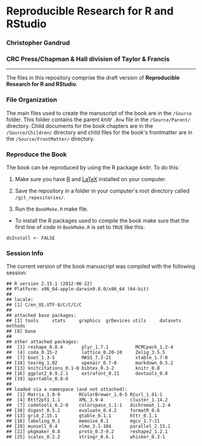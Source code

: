 # Reproducible Research for R and RStudio

### Christopher Gandrud

### CRC Press/Chapman & Hall division of Taylor & Francis

---

The files in this repository comprise the draft version of **Reproducible Research for R and RStudio**.

### File Organization

The main files used to create the manuscript of the book are in the `/Source` folder. This folder contains the parent *knitr* `.Rnw` file in the `/Source/Parent/` directory. Child documents for the book chapters are in the `/Source/Children/` directory and child files for the book's frontmatter are in the `/Source/FrontMatter/` directory.

### Reproduce the Book

The book can be reproduced by using the R package *knitr*. To do this:

1. Make sure you have [R](http://www.r-project.org/) and [LaTeX](http://www.latex-project.org/ftp.html) installed on your computer.

2. Save the repository in a folder in your computer's root directory called `/git_repositories/`.

3. Run the `BookMake.R` make file.

- To install the R packages used to compile the book make sure that the first line of code in `BookMake.R` is set to `TRUE` like this:

```
doInstall <- FALSE
```

### Session Info
The current version of the book manuscript was compiled with the following session:


```
## R version 2.15.1 (2012-06-22)
## Platform: x86_64-apple-darwin9.8.0/x86_64 (64-bit)
## 
## locale:
## [1] C/en_US.UTF-8/C/C/C/C
## 
## attached base packages:
## [1] tools     stats     graphics  grDevices utils     datasets  methods  
## [8] base     
## 
## other attached packages:
##  [1] reshape_0.8.4       plyr_1.7.1          MCMCpack_1.2-4     
##  [4] coda_0.15-2         lattice_0.20-10     Zelig_3.5.5        
##  [7] boot_1.3-5          MASS_7.3-21         xtable_1.7-0       
## [10] texreg_1.02         openair_0.7-0       markdown_0.5.2     
## [13] knitcitations_0.1-0 bibtex_0.3-2        knitr_0.8          
## [16] ggplot2_0.9.2.1     extrafont_0.11      devtools_0.8       
## [19] apsrtable_0.8-8    
## 
## loaded via a namespace (and not attached):
##  [1] Matrix_1.0-9       RColorBrewer_1.0-5 RCurl_1.91-1      
##  [4] Rttf2pt1_1.1       XML_3.9-4          cluster_1.14.2    
##  [7] codetools_0.2-8    colorspace_1.1-1   dichromat_1.2-4   
## [10] digest_0.5.2       evaluate_0.4.2     formatR_0.6       
## [13] grid_2.15.1        gtable_0.1.1       httr_0.1.1        
## [16] labeling_0.1       memoise_0.1        mgcv_1.7-21       
## [19] munsell_0.4        nlme_3.1-104       parallel_2.15.1   
## [22] pkgmaker_0.8       proto_0.3-9.2      reshape2_1.2.1    
## [25] scales_0.2.2       stringr_0.6.1      whisker_0.3-1
```


